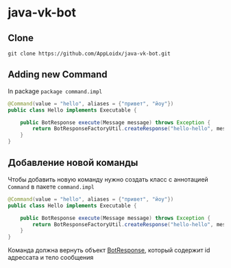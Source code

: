 # java-vk-bot

## Clone
```
git clone https://github.com/AppLoidx/java-vk-bot.git
```

## Adding new Command
In package `package command.impl`
```java
@Command(value = "hello", aliases = {"привет", "йоу"})
public class Hello implements Executable {

    public BotResponse execute(Message message) throws Exception {
        return BotResponseFactoryUtil.createResponse("hello-hello", message.peerId);
    }
}
```

## Добавление новой команды
Чтобы добавить новую команду нужно создать класс с аннотацией `Command` в пакете `command.impl`
```java
@Command(value = "hello", aliases = {"привет", "йоу"})
public class Hello implements Executable {

    public BotResponse execute(Message message) throws Exception {
        return BotResponseFactoryUtil.createResponse("hello-hello", message.peerId);
    }
}
```

Команда должна вернуть объект [BotResponse](https://github.com/AppLoidx/java-vk-bot/blob/master/src/main/java/model/BotResponse.java), который содержит id адрессата и тело сообщения
